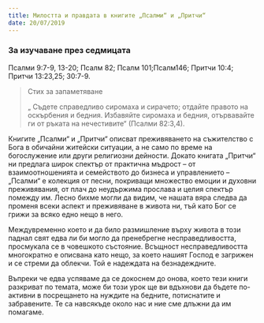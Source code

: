 ```yaml
---
title: Милостта и правдата в книгите „Псалми“ и „Притчи“
date: 20/07/2019
---
```


### За изучаване през седмицата
Псалми 9:7-9, 13-20; Псалм 82; Псалм 101;Псалм146; Притчи 10:4; Притчи 13:23,25; 30:7-9.

> <p>Стих за запаметяване</p>
> „ Съдете справедливо сиромаха и сирачето; отдайте правото на оскърбения и бедния. Избавяйте сиромаха и бедния, отървавайте ги от ръката на нечестивите“ (Псалми 82:3,4).

Книгите „Псалми“ и „Притчи“ описват преживяването на съжителство с Бога в обичайни житейски ситуации, а не само по време на богослужение или други религиозни дейности. Докато книгата „Притчи“ ни предлага широк спектър от практична мъдрост – от взаимоотношенията и семейството до бизнеса и управлението – „Псалми“ е колекция от песни, покриващи множество емоции и духовни преживявания, от плач до неудържима прослава и целия спектър помежду им. Лесно бихме могли да видим, че нашата вяра следва да променя всеки аспект и преживяване в живота ни, тъй като Бог се грижи за всяко едно нещо в него.

Междувременно което и да било размишление върху живота в този паднал свят едва ли би могло да пренебрегне несправедливостта, просмукала се в човешкото състояние. Всъщност несправедливостта многократно е описвана като нещо, за което нашият Господ е загрижен и се стреми да облекчи. Той е надеждата на безнадеждните.

Въпреки че едва успяваме да се докоснем до онова, което тези книги разкриват по темата, може би този урок ще ви вдъхнови да бъдете по-активни в посрещането на нуждите на бедните, потиснатите и забравените. Те са навсякъде около нас и ние сме длъжни да им помагаме.